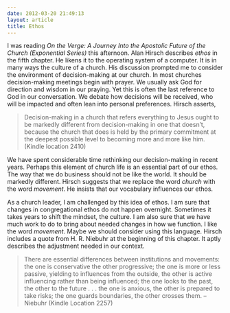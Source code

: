 ```yaml
---
date: 2012-03-20 21:49:13
layout: article
title: Ethos
---
```


I was reading *On the Verge: A Journey Into the Apostolic Future of the Church (Exponential Series)* this afternoon. Alan Hirsch describes *ethos* in the fifth chapter. He likens it to the operating system of a computer. It is in many ways the culture of a church. His discussion prompted me to consider the environment of decision-making at our church. In most churches decision-making meetings begin with prayer. We usually ask God for direction and wisdom in our praying. Yet this is often the last reference to God in our conversation. We debate how decisions will be received, who will be impacted and often lean into personal preferences. Hirsch asserts,

>Decision-making in a church that refers everything to Jesus ought to be markedly different from decision-making in one that doesn’t, because the church that does is held by the primary commitment at the deepest possible level to becoming more and more like him. (Kindle location 2410)

We have spent considerable time rethinking our decision-making in recent years. Perhaps this element of church life is an essential part of our ethos. The way that we do business should not be like the world. It should be markedly different. Hirsch suggests that we replace the word *church* with the word *movement*. He insists that our vocabulary influences our ethos. 

As a church leader, I am challenged by this idea of ethos. I am sure that changes in congregational ethos do not happen overnight. Sometimes it takes years to shift the mindset, the culture. I am also sure that we have much work to do to bring about needed changes in how we function. I like the word *movement*. Maybe we should consider using this language. Hirsch includes a quote from H. R. Niebuhr at the beginning of this chapter. It aptly describes the adjustment needed in our context.
          
>There are essential differences between institutions and movements: the one is conservative the other progressive; the one is more or less passive, yielding to influences from the outside, the other is active influencing rather than being influenced; the one looks to the past, the other to the future . . . the one is anxious, the other is prepared to take risks; the one guards boundaries, the other crosses them. – Niebuhr (Kindle Location 2257)
